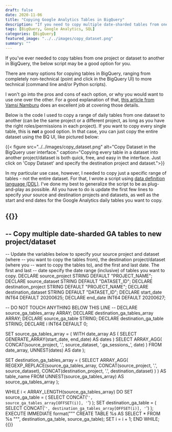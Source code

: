 ```yaml
---
draft: false
date: 2020-11-06
title: "Copying Google Analytics Tables in BigQuery"
description: "If you need to copy multiple date-sharded tables from one dataset to another in BigQuery, here's a script to automate it."
tags: [BigQuery, Google Analytics, SQL]
categories: [BigQuery]
featured_image: "../../images/copy_dataset.png"
summary: ""
---
```

If you've ever needed to copy tables from one project or dataset to another in BigQuery, the below script may be a good option for you.

There are many options for copying tables in BigQuery, ranging from completely non-technical (point and click in the BigQuery UI) to more technical (command line and/or Python scripts).

I won't go into the pros and cons of each option, or why you would want to use one over the other. For a good explanation of that, [this article from Vamsi Namburu](https://medium.com/@vmnamburu/how-to-efficiently-copy-data-between-bigquery-environments-part-1-475df9c6cac6) does an excellent job at covering those details.

Below is the code I used to copy a range of daily tables from one dataset to another (can be the same project or a different project, as long as you have the right roles/permissions in each project). If you want to copy every single table, this is **not** a good option. In that case, you can just copy the entire dataset using the BQ UI, like pictured below:

{{< figure src="../../images/copy_dataset.png" alt="Copy Dataset in the BigQuery user interface." caption="Copying every table in a dataset into another project/dataset is both quick, free, and easy in the interface. Just click on 'Copy Dataset' and specify the destination project and dataset.">}}

In my particular use case, however, I needed to copy just a specific range of tables - not the entire dataset. For that, I wrote a script using [data definition language (DDL)](https://cloud.google.com/bigquery/docs/reference/standard-sql/data-definition-language). I've done my best to generalize the script to be as plug-and-play as possible. All you have to do is update the first few lines to specify *your* source and destination projects and datasets, as well as the start and end dates for the Google Analytics daily tables you want to copy.

{{<highlight sql>}}
--------------------------------------------------------------
-- Copy multiple date-sharded GA tables to new project/dataset
--------------------------------------------------------------

-- Update the variables below to specify your source project and dataset (where
-- you want to copy the tables from), the destination project/dataset (where you
-- want to copy the tables to), and the first and last date. The first and last
-- date specify the date range (inclusive) of tables you want to copy.
DECLARE source_project STRING DEFAULT "PROJECT_NAME";
DECLARE source_dataset STRING DEFAULT "DATASET_ID";
DECLARE destination_project STRING DEFAULT "PROJECT_NAME";
DECLARE destination_dataset STRING DEFAULT "DATASET_ID";
DECLARE start_date INT64 DEFAULT 20200625;
DECLARE end_date INT64 DEFAULT 20200627;

-- DO NOT TOUCH ANYTHING BELOW THIS LINE --
DECLARE source_ga_tables_array ARRAY<STRING>;
DECLARE destination_ga_tables_array ARRAY<STRING>;
DECLARE source_ga_table STRING;
DECLARE destination_ga_table STRING;
DECLARE i INT64 DEFAULT 0;

SET source_ga_tables_array = (
  WITH date_array AS (
    SELECT
      GENERATE_ARRAY(start_date, end_date) AS dates
  )
  SELECT
    ARRAY_AGG(
        CONCAT(source_project, '.', source_dataset, '.ga_sessions_', date)
    )
  FROM
    date_array, UNNEST(dates) AS date
);

SET destination_ga_tables_array = (
  SELECT
    ARRAY_AGG(
        REGEXP_REPLACE(source_ga_tables_array,
            CONCAT(source_project, '.', source_dataset),
            CONCAT(destination_project, '.', destination_dataset)
        )
    ) AS table_name
  FROM
    UNNEST(source_ga_tables_array) AS source_ga_tables_array
);

WHILE i < ARRAY_LENGTH(source_ga_tables_array) DO
  SET source_ga_table = (
    SELECT
      CONCAT('`', source_ga_tables_array[OFFSET(i)], '`')
  );
  SET destination_ga_table = (
    SELECT
      CONCAT('`', destination_ga_tables_array[OFFSET(i)], '`')
  );
  EXECUTE IMMEDIATE format("""
  CREATE TABLE
    %s
  AS
  SELECT
    *
  FROM
    %s
  """, destination_ga_table, source_ga_table);
  SET i = i + 1;
END WHILE;
{{</highlight>}}
